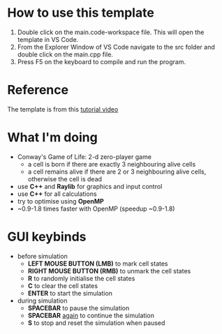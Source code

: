# How to use this template
1. Double click on the main.code-workspace file. This will open the template in VS Code.
2. From the Explorer Window of VS Code navigate to the src folder and double click on the main.cpp file.
3. Press F5 on the keyboard to compile and run the program.

# Reference
The template is from this [tutorial video](https://www.youtube.com/watch?v=PaAcVk5jUd8)

# What I'm doing
- Conway's Game of Life: 2-d zero-player game
    - a cell is born if there are exactly 3 neighbouring alive cells
    - a cell remains alive if there are 2 or 3 neighbouring alive cells, otherwise the cell is dead
- use **C++** and **Raylib** for graphics and input control
- use **C++** for all calculations
- try to optimise using **OpenMP**
- ~0.9-1.8 times faster with OpenMP (speedup ~0.9-1.8)

# GUI keybinds
- before simulation 
    - **LEFT MOUSE BUTTON (LMB)** to mark cell states
    - **RIGHT MOUSE BUTTON (RMB)** to unmark the cell states
    - **R** to randomly initialise the cell states
    - **C** to clear the cell states
    - **ENTER** to start the simulation
- during simulation
    - **SPACEBAR** to pause the simulation
    - **SPACEBAR** <u>again</u> to continue the simulation
    - **S** to stop and reset the simulation when paused
